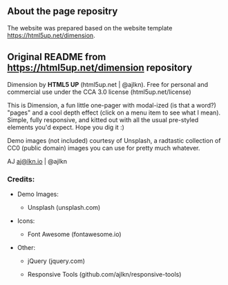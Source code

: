 ## About the page repositry

The website was prepared based on the website template https://html5up.net/dimension.

## Original README from https://html5up.net/dimension repository

Dimension by **HTML5 UP** (html5up.net | @ajlkn). Free for personal and commercial use under the CCA 3.0 license (html5up.net/license)

This is Dimension, a fun little one-pager with modal-ized (is that a word?) "pages" and a cool depth effect (click on a menu item to see what I mean). Simple, fully responsive, and kitted out with all the usual pre-styled elements you'd expect. Hope you dig it :)

Demo images (not included) courtesy of Unsplash, a radtastic collection of CC0 (public domain) images you can use for pretty much whatever.

AJ aj@lkn.io | @ajlkn


### Credits:

* Demo Images:

    * Unsplash (unsplash.com)

* Icons:

    * Font Awesome (fontawesome.io)

* Other:

    * jQuery (jquery.com)

    * Responsive Tools (github.com/ajlkn/responsive-tools)
